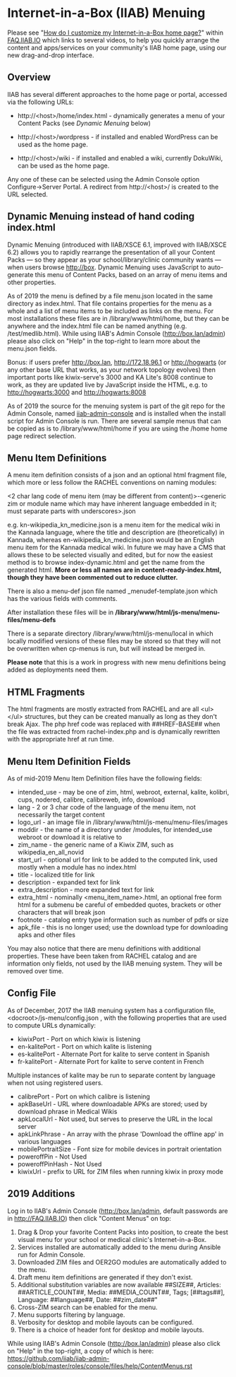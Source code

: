 # Internet-in-a-Box (IIAB) Menuing

Please see "[How do I customize my Internet-in-a-Box home page?](http://wiki.laptop.org/go/IIAB/FAQ#How_do_I_customize_my_Internet-in-a-Box_home_page.3F)" within [FAQ.IIAB.IO](http://FAQ.IIAB.IO) which links to several videos, to help you quickly arrange the content and apps/services on your community's IIAB home page, using our new drag-and-drop interface.

## Overview

IIAB has several different approaches to the home page or portal, accessed via the following URLs:

* http://\<host\>/home/index.html - dynamically generates a menu of your Content Packs (see _Dynamic Menuing_ below)

* http://\<host\>/wordpress - if installed and enabled WordPress can be used as the home page.

* http://\<host\>/wiki - if installed and enabled a wiki, currently DokuWiki, can be used as the home page.

Any one of these can be selected using the Admin Console option Configure->Server Portal. A redirect from http://\<host\>/ is created to the URL selected.

## Dynamic Menuing instead of hand coding index.html

Dynamic Menuing (introduced with IIAB/XSCE 6.1, improved with IIAB/XSCE 6.2) allows you to rapidly rearrange the presentation of all your Content Packs &mdash; so they appear as your school/library/clinic community wants &mdash; when users browse [http://box](http://box).  Dynamic Menuing uses JavaScript to auto-generate this menu of Content Packs, based on an array of menu items and other properties.

As of 2019 the menu is defined by a file menu.json located in the same directory as index.html. That file contains properties for the menu as a whole and a list of menu items to be included as links on the menu. For most installations these files are in /library/www/html/home, but they can be anywhere and the index.html file can be named anything (e.g. /test/medlib.html). While using IIAB's Admin Console (http://box.lan/admin) please also click on "Help" in the top-right to learn more about the menu.json fields.

Bonus: if users prefer http://box.lan, http://172.18.96.1 or [http://hogwarts](http://hogwarts) (or any other base URL that works, as your network topology evolves) then important ports like kiwix-serve's 3000 and KA Lite's 8008 continue to work, as they are updated live by JavaScript inside the HTML, e.g. to [http://hogwarts:3000](http://hogwarts:3000) and [http://hogwarts:8008](http://hogwarts:8008)

As of 2019 the source for the menuing system is part of the git repo for the Admin Console, named [iiab-admin-console](https://github.com/iiab/iiab-admin-console) and is installed when the install script for Admin Console is run. There are several sample menus that can be copied as is to /library/www/html/home if you are using the /home home page redirect selection.

## Menu Item Definitions

A menu item definition consists of a json and an optional html fragment file, which more or less follow the RACHEL conventions on naming modules:

<2 char lang code of menu item (may be different from content)>\-\<generic zim or module name which may have inherent language embedded in it; must separate parts with underscores\>.json

e.g. kn-wikipedia_kn_medicine.json is a menu item for the medical wiki in the Kannada language, where the title and description are (theoretically) in Kannada, whereas en-wikipedia_kn_medicine.json would be an English menu item for the Kannada medical wiki.  In future we may have a CMS that allows these to be selected visually and edited, but for now the easiest method is to browse index-dynamic.html and get the name from the generated html.  **More or less all names are in content-ready-index.html, though they have been commented out to reduce clutter.**

There is also a menu-def json file named _menudef-template.json which has the various fields with comments.

After installation these files will be in **/library/www/html/js-menu/menu-files/menu-defs**

There is a separate directory /library/www/html/js-menu/local in which locally modified versions of these files may be stored so that they will not be overwritten when cp-menus is run, but will instead be merged in.

**Please note** that this is a work in progress with new menu definitions being added as deployments need them.

## HTML Fragments

The html fragments are mostly extracted from RACHEL and are all \<ul\>\</ul\> structures, but they can be created manually as long as they don't break Ajax.  The php href code was replaced with ##HREF-BASE## when the file was extracted from rachel-index.php and is dynamically rewritten with the appropriate href at run time.

## Menu Item Definition Fields

As of mid-2019 Menu Item Definition files have the following fields:

* intended_use - may be one of zim, html, webroot, external, kalite, kolibri, cups, nodered, calibre, calibreweb, info, download
* lang - 2 or 3 char code of the language of the menu item, not necessarily the target content
* logo_url - an image file in /library/www/html/js-menu/menu-files/images
* moddir - the name of a directory under <webroot>/modules, for intended_use webroot or download it is relative to <webroot>
* zim_name - the generic name of a Kiwix ZIM, such as wikipedia_en_all_novid
* start_url - optional url for link to be added to the computed link, used mostly when a module has no index.html
* title - localized title for link
* description - expanded text for link
* extra_description - more expanded text for link
* extra_html - nominally <menu_item_name>.html, an optional free form html for a submenu
               be careful of embedded quotes, brackets or other characters that will break json
* footnote - catalog entry type information such as number of pdfs or size
* apk_file - this is no longer used; use the download type for downloading apks and other files

You may also notice that there are menu definitions with additional properties. These have been taken from RACHEL catalog and are information only fields, not used by the IIAB menuing system. They will be removed over time.

## Config File

As of December, 2017 the IIAB menuing system has a configuration file, \<docroot\>/js-menu/config.json , with the following properties that are used to compute URLs dynamically:

* kiwixPort          - Port on which kiwix is listening
* en-kalitePort      - Port on which kalite is listening  
* es-kalitePort      - Alternate Port for kalite to serve content in Spanish
* fr-kalitePort      - Alternate Port for kalite to serve content in French

Multiple instances of kalite may be run to separate content by language when not using registered users.
* calibrePort        - Port on which calibre is listening  
* apkBaseUrl         - URL where downloadable APKs are stored; used by download phrase in Medical Wikis 
* apkLocalUrl        - Not used, but serves to preserve the URL in the local server  
* apkLinkPhrase      - An array with the phrase 'Download the offline app' in various languages  
* mobilePortraitSize - Font size for mobile devices in portrait orientation
* poweroffPin        - Not Used
* poweroffPinHash    - Not Used
* kiwixUrl           - prefix to URL for ZIM files when running kiwix in proxy mode

## 2019 Additions

Log in to IIAB's Admin Console (http://box.lan/admin, default passwords are in http://FAQ.IIAB.IO) then click "Content Menus" on top:

1) Drag & Drop your favorite Content Packs into position, to create the best visual menu for your school or medical clinic's Internet-in-a-Box. 
2) Services installed are automatically added to the menu during Ansible run for Admin Console.
3) Downloaded ZIM files and OER2GO modules are automatically added to the menu.
4) Draft menu item definitions are generated if they don't exist.
5) Additional substitution variables are now available ##SIZE##, Articles: ##ARTICLE_COUNT##, Media: ##MEDIA_COUNT##, Tags; [##tags##], Language: ##language##, Date: ##zim_date##"
6) Cross-ZIM search can be enabled for the menu.
7) Menu supports filtering by language.
8) Verbosity for desktop and mobile layouts can be configured.
9) There is a choice of header font for desktop and mobile layouts.

While using IIAB's Admin Console (http://box.lan/admin) please also click on "Help" in the top-right, a copy of which is here:  
https://github.com/iiab/iiab-admin-console/blob/master/roles/console/files/help/ContentMenus.rst